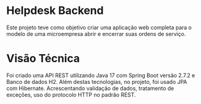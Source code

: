 # Helpdesk Backend
Este projeto teve como objetivo criar uma aplicação web completa para o modelo de uma microempresa abrir e encerrar suas ordens de serviço.

# Visão Técnica
Foi criado uma API REST utilizando Java 17 com Spring Boot versão 2.7.2 e Banco de dados H2. Além destas tecnologias, no projeto, foi usado JPA com Hibernate. Acrescentando validação de dados, tratamento de exceções, uso do protocolo HTTP no padrão REST.
